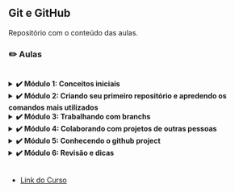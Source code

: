## Git e GitHub

Repositório com o conteúdo das aulas.

### ✏️ Aulas

<br>

<details><summary><b>✔️ Módulo 1: Conceitos iniciais</b></summary>

- [x] Instalando o Git
- [x] Criando uma conta no github
- [x] Conceitos iniciais: Versionamento
- [x] Conceitos iniciais: Repositório
- [x] Conceitos iniciais: Commit
- [x] Conceitos iniciais: Branch
- [x] Conceitos iniciais: Merge
- [x] Conceitos iniciais: Clone
- [x] Conceitos iniciais: Pull
- [x] Conceitos iniciais: Push
- [x] Conceitos iniciais: Fork
- [x] Conceitos iniciais: Pull Request
- [x] Quiz - Módulo 1

</details>

<details><summary><b>✔️ Módulo 2: Criando seu primeiro repositório e apredendo os comandos mais utilizados</b></summary>

- [x] Criando um repositório local
- [x] Conectando seu repositório local com um remoto no github
- [x] Clonando um repositório já existente
- [x] Comandos mais utilizados: git status
- [x] Comandos mais utilizados: git add
- [x] Comandos mais utilizados: git commit
- [x] Comandos mais utilizados: git push e git pull
- [x] Proposta de exercício
- [x] Quiz - Módulo 2
  
</details>

<details><summary><b>✔️ Módulo 3: Trabalhando com branchs</b></summary>

- [x] O que é uma branch?
- [x] Como criar uma branch pelo terminal
- [x] Como criar uma branch pelo github
- [x] Enviando sua branch local para o seu repositório remoto
- [x] Fazendo um merge local
- [x] Quiz - Módulo 3
  
</details>

<details><summary><b>✔️ Módulo 4: Colaborando com projetos de outras pessoas</b></summary>

- [x] Fazendo um fork
- [x] Mantendo seu projeto atualizado com o projeto principal
- [x] Criando uma branch para enviar as suas alterações
- [x] Criando sua primeira pull request
- [x] Proposta de exercício

</details>

<details><summary><b>✔️ Módulo 5: Conhecendo o github project</b></summary>

- [x] Apresentando o Github projects
- [x] Criando seus primeiros cards no Kanban
- [x] Abrindo issues para seus projetos em andamento e vinculando ao projeto
- [x] Fazendo pull requests para para encerrar as issues e mover os cards
  
</details>

<details><summary><b>✔️ Módulo 6: Revisão e dicas</b></summary>

- [x] Criando um repositório, adicionando mudanças e subindo para o github
- [x] Clonando um repositório, Criando uma nova branch, adicionando suas alterações, fazendo um pull request
- [x] Lidando com os erros mais comuns : Erro ao dar push para um repositório
- [x] Proposta de exercício
  
</details>

<br>

* [Link do Curso](https://potenciafeminina.myedools.com/git-git-hub)
